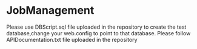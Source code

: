 # JobManagement
Please use DBScript.sql file uploaded in the repository to create the test database,change your web.config to point to that database.
Please follow APIDocumentation.txt file uploaded in the repository 
